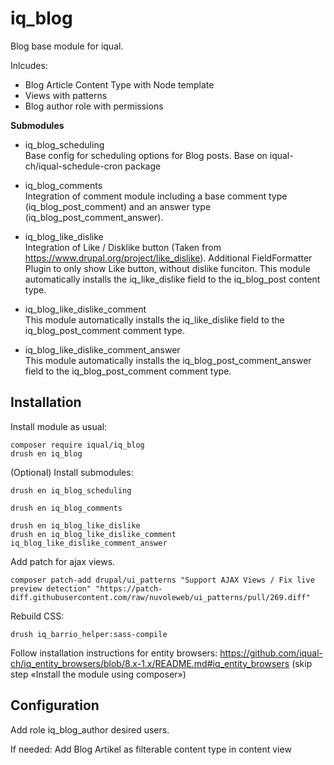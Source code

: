 # iq_blog

Blog base module for iqual.

Inlcudes:
 - Blog Article Content Type with Node template
 - Views with patterns
 - Blog author role with permissions

 **Submodules**
- iq_blog_scheduling\
Base config for scheduling options for Blog posts. Base on iqual-ch/iqual-schedule-cron package


- iq_blog_comments\
Integration of comment module including a base comment type (iq_blog_post_comment) and an answer type (iq_blog_post_comment_answer).

- iq_blog_like_dislike\
Integration of Like / Disklike button (Taken from https://www.drupal.org/project/like_dislike). Additional FieldFormatter Plugin to only show Like button, without dislike funciton. This module automatically installs the iq_like_dislike field to the iq_blog_post content type.

- iq_blog_like_dislike_comment\
This module automatically installs the iq_like_dislike field to the iq_blog_post_comment comment type.

- iq_blog_like_dislike_comment_answer\
This module automatically installs the iq_blog_post_comment_answer field to the iq_blog_post_comment comment type.

## Installation

Install module as usual:

    composer require iqual/iq_blog
    drush en iq_blog

(Optional) Install submodules:

    drush en iq_blog_scheduling

    drush en iq_blog_comments

    drush en iq_blog_like_dislike
    drush en iq_blog_like_dislike_comment
    iq_blog_like_dislike_comment_answer


Add patch for ajax views.

    composer patch-add drupal/ui_patterns "Support AJAX Views / Fix live preview detection" "https://patch-diff.githubusercontent.com/raw/nuvoleweb/ui_patterns/pull/269.diff"


Rebuild CSS:

    drush iq_barrio_helper:sass-compile


Follow installation instructions for entity browsers:
https://github.com/iqual-ch/iq_entity_browsers/blob/8.x-1.x/README.md#iq_entity_browsers (skip step «Install the module using composer»)


## Configuration

Add role iq_blog_author desired users.

If needed: Add Blog Artikel as filterable content type in content view

